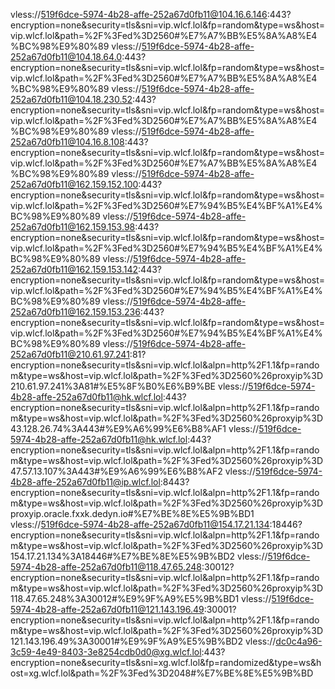 vless://519f6dce-5974-4b28-affe-252a67d0fb11@104.16.6.146:443?encryption=none&security=tls&sni=vip.wlcf.lol&fp=random&type=ws&host=vip.wlcf.lol&path=%2F%3Fed%3D2560#%E7%A7%BB%E5%8A%A8%E4%BC%98%E9%80%89
vless://519f6dce-5974-4b28-affe-252a67d0fb11@104.18.64.0:443?encryption=none&security=tls&sni=vip.wlcf.lol&fp=random&type=ws&host=vip.wlcf.lol&path=%2F%3Fed%3D2560#%E7%A7%BB%E5%8A%A8%E4%BC%98%E9%80%89
vless://519f6dce-5974-4b28-affe-252a67d0fb11@104.18.230.52:443?encryption=none&security=tls&sni=vip.wlcf.lol&fp=random&type=ws&host=vip.wlcf.lol&path=%2F%3Fed%3D2560#%E7%A7%BB%E5%8A%A8%E4%BC%98%E9%80%89
vless://519f6dce-5974-4b28-affe-252a67d0fb11@104.16.8.108:443?encryption=none&security=tls&sni=vip.wlcf.lol&fp=random&type=ws&host=vip.wlcf.lol&path=%2F%3Fed%3D2560#%E7%A7%BB%E5%8A%A8%E4%BC%98%E9%80%89
vless://519f6dce-5974-4b28-affe-252a67d0fb11@162.159.152.100:443?encryption=none&security=tls&sni=vip.wlcf.lol&fp=random&type=ws&host=vip.wlcf.lol&path=%2F%3Fed%3D2560#%E7%94%B5%E4%BF%A1%E4%BC%98%E9%80%89
vless://519f6dce-5974-4b28-affe-252a67d0fb11@162.159.153.98:443?encryption=none&security=tls&sni=vip.wlcf.lol&fp=random&type=ws&host=vip.wlcf.lol&path=%2F%3Fed%3D2560#%E7%94%B5%E4%BF%A1%E4%BC%98%E9%80%89
vless://519f6dce-5974-4b28-affe-252a67d0fb11@162.159.153.142:443?encryption=none&security=tls&sni=vip.wlcf.lol&fp=random&type=ws&host=vip.wlcf.lol&path=%2F%3Fed%3D2560#%E7%94%B5%E4%BF%A1%E4%BC%98%E9%80%89
vless://519f6dce-5974-4b28-affe-252a67d0fb11@162.159.153.236:443?encryption=none&security=tls&sni=vip.wlcf.lol&fp=random&type=ws&host=vip.wlcf.lol&path=%2F%3Fed%3D2560#%E7%94%B5%E4%BF%A1%E4%BC%98%E9%80%89
vless://519f6dce-5974-4b28-affe-252a67d0fb11@210.61.97.241:81?encryption=none&security=tls&sni=vip.wlcf.lol&alpn=http%2F1.1&fp=random&type=ws&host=vip.wlcf.lol&path=%2F%3Fed%3D2560%26proxyip%3D210.61.97.241%3A81#%E5%8F%B0%E6%B9%BE
vless://519f6dce-5974-4b28-affe-252a67d0fb11@hk.wlcf.lol:443?encryption=none&security=tls&sni=vip.wlcf.lol&alpn=http%2F1.1&fp=random&type=ws&host=vip.wlcf.lol&path=%2F%3Fed%3D2560%26proxyip%3D43.128.26.74%3A443#%E9%A6%99%E6%B8%AF1
vless://519f6dce-5974-4b28-affe-252a67d0fb11@hk.wlcf.lol:443?encryption=none&security=tls&sni=vip.wlcf.lol&alpn=http%2F1.1&fp=random&type=ws&host=vip.wlcf.lol&path=%2F%3Fed%3D2560%26proxyip%3D47.57.13.107%3A443#%E9%A6%99%E6%B8%AF2
vless://519f6dce-5974-4b28-affe-252a67d0fb11@ip.wlcf.lol:8443?encryption=none&security=tls&sni=vip.wlcf.lol&alpn=http%2F1.1&fp=random&type=ws&host=vip.wlcf.lol&path=%2F%3Fed%3D2560%26proxyip%3Dproxyip.oracle.fxxk.dedyn.io#%E7%BE%8E%E5%9B%BD1
vless://519f6dce-5974-4b28-affe-252a67d0fb11@154.17.21.134:18446?encryption=none&security=tls&sni=vip.wlcf.lol&alpn=http%2F1.1&fp=random&type=ws&host=vip.wlcf.lol&path=%2F%3Fed%3D2560%26proxyip%3D154.17.21.134%3A18446#%E7%BE%8E%E5%9B%BD2
vless://519f6dce-5974-4b28-affe-252a67d0fb11@118.47.65.248:30012?encryption=none&security=tls&sni=vip.wlcf.lol&alpn=http%2F1.1&fp=random&type=ws&host=vip.wlcf.lol&path=%2F%3Fed%3D2560%26proxyip%3D118.47.65.248%3A30012#%E9%9F%A9%E5%9B%BD1
vless://519f6dce-5974-4b28-affe-252a67d0fb11@121.143.196.49:30001?encryption=none&security=tls&sni=vip.wlcf.lol&alpn=http%2F1.1&fp=random&type=ws&host=vip.wlcf.lol&path=%2F%3Fed%3D2560%26proxyip%3D121.143.196.49%3A30001#%E9%9F%A9%E5%9B%BD2
vless://dc0c4a96-3c59-4e49-8403-3e8254cdb0d0@xg.wlcf.lol:443?encryption=none&security=tls&sni=xg.wlcf.lol&fp=randomized&type=ws&host=xg.wlcf.lol&path=%2F%3Fed%3D2048#%E7%BE%8E%E5%9B%BD
